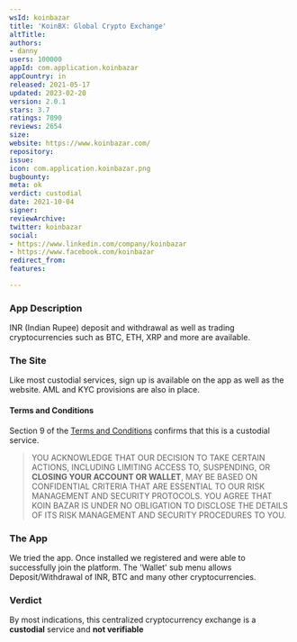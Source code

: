```yaml
---
wsId: koinbazar
title: 'KoinBX: Global Crypto Exchange'
altTitle: 
authors:
- danny
users: 100000
appId: com.application.koinbazar
appCountry: in
released: 2021-05-17
updated: 2023-02-20
version: 2.0.1
stars: 3.7
ratings: 7090
reviews: 2654
size: 
website: https://www.koinbazar.com/
repository: 
issue: 
icon: com.application.koinbazar.png
bugbounty: 
meta: ok
verdict: custodial
date: 2021-10-04
signer: 
reviewArchive: 
twitter: koinbazar
social:
- https://www.linkedin.com/company/koinbazar
- https://www.facebook.com/koinbazar
redirect_from: 
features: 

---
```


### App Description

INR (Indian Rupee) deposit and withdrawal as well as trading cryptocurrencies such as BTC, ETH, XRP and more are available.

### The Site

Like most custodial services, sign up is available on the app as well as the website. AML and KYC provisions are also in place.

#### Terms and Conditions

Section 9 of the [Terms and Conditions](https://www.koinbazar.com/terms-conditions) confirms that this is a custodial service.

>YOU ACKNOWLEDGE THAT OUR DECISION TO TAKE CERTAIN ACTIONS, INCLUDING LIMITING ACCESS TO, SUSPENDING, OR **CLOSING YOUR ACCOUNT OR WALLET**, MAY BE BASED ON CONFIDENTIAL CRITERIA THAT ARE ESSENTIAL TO OUR RISK MANAGEMENT AND SECURITY PROTOCOLS. YOU AGREE THAT KOIN BAZAR IS UNDER NO OBLIGATION TO DISCLOSE THE DETAILS OF ITS RISK MANAGEMENT AND SECURITY PROCEDURES TO YOU.

### The App

We tried the app. Once installed we registered and were able to successfully join the platform. The 'Wallet' sub menu allows Deposit/Withdrawal of INR, BTC and many other cryptocurrencies.

### Verdict

By most indications, this centralized cryptocurrency exchange is a **custodial** service and **not verifiable**


